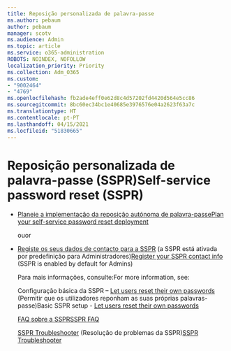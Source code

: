 ```yaml
---
title: Reposição personalizada de palavra-passe
ms.author: pebaum
author: pebaum
manager: scotv
ms.audience: Admin
ms.topic: article
ms.service: o365-administration
ROBOTS: NOINDEX, NOFOLLOW
localization_priority: Priority
ms.collection: Adm_O365
ms.custom:
- "9002464"
- "4769"
ms.openlocfilehash: fb2ade4eff0e62d8c4d57202fd4420d564e5cc86
ms.sourcegitcommit: 8bc60ec34bc1e40685e3976576e04a2623f63a7c
ms.translationtype: HT
ms.contentlocale: pt-PT
ms.lasthandoff: 04/15/2021
ms.locfileid: "51830665"
---
```

# <a name="self-service-password-reset-sspr"></a><span data-ttu-id="acb3c-102">Reposição personalizada de palavra-passe (SSPR)</span><span class="sxs-lookup"><span data-stu-id="acb3c-102">Self-service password reset (SSPR)</span></span>

- [<span data-ttu-id="acb3c-103">Planeie a implementação da reposição autónoma de palavra-passe</span><span class="sxs-lookup"><span data-stu-id="acb3c-103">Plan your self-service password reset deployment</span></span>](https://go.microsoft.com/fwlink/?linkid=2142944)  

    <span data-ttu-id="acb3c-104">ou</span><span class="sxs-lookup"><span data-stu-id="acb3c-104">or</span></span>
- <span data-ttu-id="acb3c-105">[Registe os seus dados de contacto para a SSPR](https://go.microsoft.com/fwlink/?linkid=849451) (a SSPR está ativada por predefinição para Administradores)</span><span class="sxs-lookup"><span data-stu-id="acb3c-105">[Register your SSPR contact info](https://go.microsoft.com/fwlink/?linkid=849451) (SSPR is enabled by default for Admins)</span></span>

    <span data-ttu-id="acb3c-106">Para mais informações, consulte:</span><span class="sxs-lookup"><span data-stu-id="acb3c-106">For more information, see:</span></span>

    <span data-ttu-id="acb3c-107">Configuração básica da SSPR – [Let users reset their own passwords](https://docs.microsoft.com/microsoft-365/admin/add-users/let-users-reset-passwords) (Permitir que os utilizadores reponham as suas próprias palavras-passe)</span><span class="sxs-lookup"><span data-stu-id="acb3c-107">Basic SSPR setup - [Let users reset their own passwords](https://docs.microsoft.com/microsoft-365/admin/add-users/let-users-reset-passwords)</span></span>

    [<span data-ttu-id="acb3c-108">FAQ sobre a SSPR</span><span class="sxs-lookup"><span data-stu-id="acb3c-108">SSPR FAQ</span></span>](https://docs.microsoft.com/azure/active-directory/authentication/active-directory-passwords-faq)

    <span data-ttu-id="acb3c-109">[SSPR Troubleshooter](https://docs.microsoft.com/azure/active-directory/authentication/active-directory-passwords-troubleshoot) (Resolução de problemas da SSPR)</span><span class="sxs-lookup"><span data-stu-id="acb3c-109">[SSPR Troubleshooter](https://docs.microsoft.com/azure/active-directory/authentication/active-directory-passwords-troubleshoot)</span></span>
